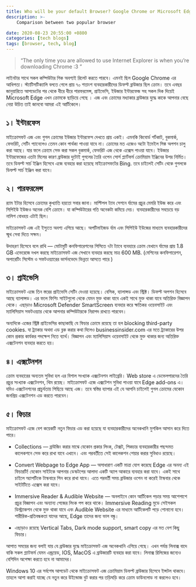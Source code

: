 ```yaml
---
title: Who will be your default Browser? Google Chrome or Microsoft Edge?
description: >- 
    Comparison between two popular browser

date: 2020-08-23 20:55:00 +0800
categories: [tech blogs]
tags: [browser, tech, blog]
---
```



> “The only time you are allowed to use Internet Explorer is when you’re downloading Chrome :3 ”


লাইনটার সাথে সকল কম্পিউটার গিক অবশ্যই রিলেট করতে পারবে। এমনই ছিল Google Chrome এর আধিপত্য।
স্ট্যাটিসটিক্যালি বলতে গেলে প্রায় ৭০ শতাংশ ব্যবহারকারীদের ডিফল্ট ব্রাউজার ছিল ক্রোম। তবে এবছর জানুয়ারিতে আপডেটের পর থেকে ধীরে ধীরে পারফরমেন্স, প্রাইভেসি, ইউজার ইন্টারফেজ সহ সকল দিক দিয়েই Microsoft Edge এখন ক্রোমকে ছাড়িয়ে গেছে । এজ এবং ক্রোমের মধ্যাকার ব্রাউজার যুদ্ধে কাকে আপনার বেছে নেয়া উচিত তাই জানবো আমরা এই আর্টিকেলে।

## ১। ইন্টারফেস
মাইক্রোসফট এজ এবং গুগল ক্রোমের ইউজার ইন্টারফেস দেখতে প্রায় একই। এমনকি কিবোর্ড শর্টকাট, বুকমার্ক, ফেভরিট, সেটিং প্যানেলেও তেমন কোন পার্থক্য পাওয়া যাবে না। ক্রোমের মত এজেও অটো ইমেইল সিঙ্ক অপশন চালু করা আছে। যার ফলে ক্রোমে সেভ করা সকল বুকমার্ক, ফেভরিট এজ থেকে এক্সেস পাওয়া যাবে। ইউজার ইন্টারফেজের এতটা মিলের কারণ ব্রাউজার দুটোই গুগলের তৈরি ওপেন সোর্স প্ল্যার্টফর্ম ক্রোমিয়াম ইঞ্জিনের উপর নির্মিত।
তবে ডিফল্ট সার্চ ইঞ্জিন হিসেবে এজে ব্যবহার করা হয়েছে মাইক্রোসফটের Bing. তবে চাইলেই সেটিং থেকে গুগলকে ডিফল্ট সার্চ ইঞ্জিন করা যাবে।

## ২। পারফরমেন্স
র‍্যাম ইটার হিসেবে ক্রোমের কুখ্যাতি হয়তো সবার জানা। মাল্টিপল ট্যাব সেশনে র্যামের প্রচুর মেমরি ইউজ করে এবং সিপিইউ ইউজও অনেক বেশি ক্রোমে। যা কম্পিউটারের গতি অনেকটা কমিয়ে দেয়। ব্যবহারকারীদের সবচেয়ে বড় নালিশ বোধহয় এটাই ছিল।

মাইক্রোসফট এজ এই ইস্যুতে অবশ্য এগিয়ে আছে। অপটিমাইজড র্যাম এবং সিপিইউ ইউজের মাধ্যমে ব্যবহারকারীদের স্মুথ সেবা দিতে সক্ষম।

উদাহরণ হিসেবে বলে রাখি — মোটামুটি কনফিগারেশনের পিসিতে ৭টা ট্যাবে ব্যবহারে ক্রোম যেখানে র্যামের প্রায় 1.8 GB এভেরেজে দখল করছে মাইক্রোসফট এজ সেখানে ব্যবহার করছে মাত্র 600 MB. (মেশিনের কনফিগারেশন, অপারেটিং সিস্টেম ও সফটওয়্যারের ভার্সনভেদে ভিন্নতা আসতে পারে )

## ৩। প্রাইভেসি
মাইক্রোসফট এজে তিন স্তরের প্রাইভেসি সেটিং দেওয়া হয়েছে। বেসিক, ব্যালান্সড এবং স্ট্রিক্ট।
ডিফল্ট অপশন হিসেবে আছে ব্যালান্সড। এর ফলে ফিশিং সাইটগুলো থেকে যেমন মুক্ত থাকা যাবে একই সাথে মুক্ত থাকা যাবে অতিরিক্ত বিজ্ঞাপন থেকে।
এছাড়াও Microsoft Defender SmartScreen ব্যবহার করে ক্ষতিকর ওয়েবসাইট এবং ম্যালিসিয়াস সফটওয়্যার থেকে আপনার কম্পিউটারকে নিরাপদ রাখতে পারবেন।

অন্যদিকে এজের স্ট্রিক্ট প্রাইভেসির কাছাকাছি যে ফিচার ক্রোমে রয়েছে তা হল blocking third-party cookies. যা ট্র্যাকার অথবা এড ব্লক করার কথা দিলেও businessinsider.com এর মতে ট্র্যাকারের উপর কোন প্রকার কার্যকর পদক্ষেপ নিতে ব্যার্থ। বিজ্ঞাপন এবং ম্যালিসিয়াস ওয়েবসাইট থেকে মুক্ত থাকার জন্য অতিরিক্ত এক্সটেনশন ব্যবহার করতে হয়।

## ৪। এক্সটেনশন
ক্রোম ব্যবহারের অন্যতম সুবিধা হল এর বিশাল সংখ্যাক এক্সটেনশন লাইব্রেরি। Web store এ ডেভেলপারদের তৈরি প্রচুর সংখ্যাক এক্সটেনশন, থিম রয়েছ। মাইক্রোসফট এজে এক্সটেশন সুবিধা পাওয়া যাবে Edge add-ons এ। যদিও এক্সটেনশনের প্রাচুর্যতায় পিছিয়ে আছে এজ। তবে স্বস্তির ব্যাপার এই যে আপনি চাইলেই গুগল ক্রোমের যেকোন জনপ্রিয় এক্সটেনশন এড করতে পারবেন।

## ৫। ফিচার
মাইক্রোসফট এজে বেশ কয়েকটি নতুন ফিচার এড করা হয়েছে যা ব্যবহারকারীদের অনেকখানি মুশকিল আসান করে দিতে পারে।

- Collections — ব্রাউজিং করার মাঝে যেকোন প্রকার লিংক, টেক্সট, পিকচার ব্যবহারকারীর পছন্দমত কালেকশনে সেভ করে রাখা যাবে এখানে। এবং পরবর্তীতে সেই কালেকশন শেয়ার করার সুবিধাও রয়েছে।

- Convert Webpage to Edge App — অসাধারাণ একটি মাত্রা যোগ করেছে Edge এর অনন্য এই ফিচারটি!
যেকোন সাইটকে আপনার ডেস্কটপের আলাদা একটি অ্যাপ আকারে ব্যবহার করা যাবে। একই সাথে চাইলে অ্যাপটিকে টাস্কবারে পিন করে রাখা যাবে। এতে পরবর্তী সময় ব্রাউজার ওপেন না করেই টাস্কবার থেকে সাইটটিতে এক্সেস করা যাবে।

- Immersive Reader & Audible Website — অনলাইনে কোন আর্টিকেল পড়ার সময় আশেপাশে প্রচুর বিজ্ঞাপন এবং অন্যান্য পেজের লিংক পপ করে থাকে। Immersive Reading মুডে সেইসকল ডিস্ট্র্যাকশন থেকে মুক্ত থাকা যাবে এবং Audible Website এর মাধ্যমে আর্টিকেলটি পড়ে শোনানো হবে।
শারীরিক-প্রতিবন্ধকতা যাদের আছে, Edge তাদের জন্য ভাল বন্ধু।

- এছাড়াও রয়েছে Vertical Tabs, Dark mode support, smart copy এর মত বেশ কিছু ফিচার।

আপাত সময়ের জন্য বলাই যায় যে ব্রাউজার যুদ্ধে মাইক্রোসফট এজ অনেকখানি এগিয়ে গেছে। এখন পর্যন্ত লিনাক্স বাদে বাকি সকল প্ল্যাটফর্ম যেমন এন্ড্রয়েড, IOS, MacOS এ ব্রাউজারটি ব্যবহার করা যাবে। লিনাক্স রিলিজের জন্যেও বেশিদিন অপেক্ষা করতে হবে না আমাদের।

Windows 10 এর সর্বশেষ আপডেট থেকে মাইক্রোসফট এজ ক্রোমিয়াম ডিফল্ট ব্রাউজার হিসেবে ইন্সটল থাকবে। তাহলে আশা করাই যাচ্ছে যে নতুন করে উইন্ডোজ বুট করার পর তড়িঘড়ি করে ক্রোম ডাউনলোড না করলেও হবে।

